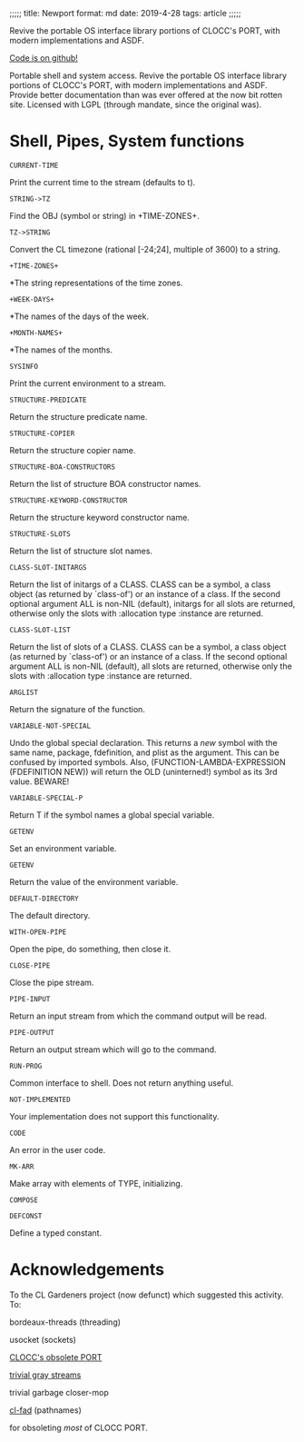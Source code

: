 ;;;;;
title: Newport
format: md
date: 2019-4-28
tags: article
;;;;;

Revive the portable OS interface library portions of CLOCC's PORT, with
modern implementations and ASDF.

[Code is on github!](https://github.com/equwal/Newport)


Portable shell and system access. Revive the portable OS interface library
portions of CLOCC's PORT, with modern implementations and ASDF. Provide better
documentation than was ever offered at the now bit rotten site. Licensed with
LGPL (through mandate, since the original was).

# Shell, Pipes, System functions


`CURRENT-TIME`

Print the current time to the stream (defaults to t).

`STRING->TZ`

Find the OBJ (symbol or string) in +TIME-ZONES+.

`TZ->STRING`

Convert the CL timezone (rational [-24;24], multiple of 3600) to a string.

`+TIME-ZONES+`

*The string representations of the time zones.

`+WEEK-DAYS+`

*The names of the days of the week.

`+MONTH-NAMES+`

*The names of the months.

`SYSINFO`

Print the current environment to a stream.

`STRUCTURE-PREDICATE`

Return the structure predicate name.

`STRUCTURE-COPIER`

Return the structure copier name.

`STRUCTURE-BOA-CONSTRUCTORS`

Return the list of structure BOA constructor names.

`STRUCTURE-KEYWORD-CONSTRUCTOR`

Return the structure keyword constructor name.

`STRUCTURE-SLOTS`

Return the list of structure slot names.

`CLASS-SLOT-INITARGS`

Return the list of initargs of a CLASS.
CLASS can be a symbol, a class object (as returned by `class-of')
or an instance of a class.
If the second optional argument ALL is non-NIL (default),
initargs for all slots are returned, otherwise only the slots with
:allocation type :instance are returned.

`CLASS-SLOT-LIST`

Return the list of slots of a CLASS.
CLASS can be a symbol, a class object (as returned by `class-of')
or an instance of a class.
If the second optional argument ALL is non-NIL (default),
all slots are returned, otherwise only the slots with
:allocation type :instance are returned.

`ARGLIST`

Return the signature of the function.

`VARIABLE-NOT-SPECIAL`

Undo the global special declaration.
This returns a _new_ symbol with the same name, package,
fdefinition, and plist as the argument.
This can be confused by imported symbols.
Also, (FUNCTION-LAMBDA-EXPRESSION (FDEFINITION NEW))
will return the OLD (uninterned!) symbol as its 3rd value.
BEWARE!

`VARIABLE-SPECIAL-P`

Return T if the symbol names a global special variable.

`GETENV`

Set an environment variable.

`GETENV`

Return the value of the environment variable.

`DEFAULT-DIRECTORY`

The default directory.

`WITH-OPEN-PIPE`

Open the pipe, do something, then close it.

`CLOSE-PIPE`

Close the pipe stream.

`PIPE-INPUT`

Return an input stream from which the command output will be read.

`PIPE-OUTPUT`

Return an output stream which will go to the command.

`RUN-PROG`

Common interface to shell. Does not return anything useful.

`NOT-IMPLEMENTED`

Your implementation does not support this functionality.

`CODE`

An error in the user code.

`MK-ARR`

Make array with elements of TYPE, initializing.

`COMPOSE`



`DEFCONST`

Define a typed constant.


# Acknowledgements

To the CL Gardeners project (now defunct) which suggested this activity. To:

bordeaux-threads (threading)

usocket (sockets)

[CLOCC's obsolete PORT](http://clocc.sourceforge.net/dist/port.html)

[trivial gray streams](https://github.com/trivial-gray-streams/trivial-gray-streams)

trivial garbage
closer-mop

[cl-fad](https://github.com/edicl/cl-fad) (pathnames)

for obsoleting *most* of CLOCC PORT.
